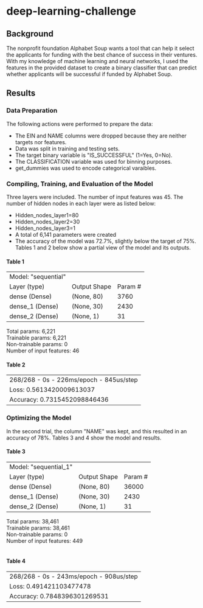 # deep-learning-challenge
## Background
The nonprofit foundation Alphabet Soup wants a tool that can help it select the applicants for funding with the best chance of success in their ventures. With my knowledge of machine learning and neural networks, I used the features in the provided dataset to create a binary classifier that can predict whether applicants will be successful if funded by Alphabet Soup.
## Results
### Data Preparation
The following actions were performed to prepare the data:
- The EIN and NAME columns were dropped because they are neither targets nor features.
- Data was split in training and testing sets.
- The target binary variable is "IS_SUCCESSFUL" (1=Yes, 0=No).
- The CLASSIFICATION variable was used for binning purposes.
- get_dummies was used to encode categorical varaibles.
### Compiling, Training, and Evaluation of the Model
Three layers were included. The number of input features was 45. The number of hidden nodes in each layer were as listed below:
- Hidden_nodes_layer1=80
- Hidden_nodes_layer2=30
- Hidden_nodes_layer3=1
- A total of 6,141 parameters were created 
- The accuracy of the model was 72.7%, slightly below the target of 75%.
Tables 1 and 2 below show a partial view of the model and its outputs.

#### Table 1
<table>
    <tr>
        <td>Model: &quot;sequential&quot;</td>
        <td></td>
        <td></td>
    </tr>
    <tr>
        <td> Layer (type)               </td>
        <td> Output Shape              </td>
        <td>Param #   </td>
    </tr>
    <tr>
        <td> dense (Dense)</td>
        <td>(None, 80)</td>
        <td>3760</td>
    </tr>
    <tr>
        <td> dense_1 (Dense)</td>
        <td>(None, 30)</td>
        <td>2430</td>
    </tr>
    <tr>
        <td> dense_2 (Dense)</td>
        <td>(None, 1)</td>
        <td>31</td>
    </tr>
</table>

Total params: 6,221<br>
Trainable params: 6,221<br>
Non-trainable params: 0<br>
Number of input features:  46<br>

#### Table 2
<table>
    <tr>
        <td>268/268 - 0s - 226ms/epoch - 845us/step</td>
    </tr>
    <tr>
        <td>Loss: 0.5613420009613037</td>
    </tr>
    <tr>
        <td>Accuracy: 0.7315452098846436</td>
    </tr>
</table>

### Optimizing the Model
In the second trial, the column "NAME" was kept, and this resulted in an accuracy of 78%. Tables 3 and 4 show the model and results.
<br>

#### Table 3
<table>
    <tr>
        <td>Model: &quot;sequential_1&quot;</td>
        <td></td>
        <td></td>
    </tr>
    <tr>
        <td> Layer (type)               </td>
        <td> Output Shape              </td>
        <td>Param #   </td>
    </tr>
    <tr>
        <td> dense (Dense)</td>
        <td>(None, 80)</td>
        <td>36000</td>
    </tr>
    <tr>
        <td> dense_1 (Dense)</td>
        <td>(None, 30)</td>
        <td>2430</td>
    </tr>
    <tr>
        <td> dense_2 (Dense)</td>
        <td>(None, 1)</td>
        <td>31</td>
    </tr>
</table>
Total params: 38,461<br>
Trainable params: 38,461<br>
Non-trainable params: 0<br>
Number of input features:  449<br>
<br>

#### Table 4
<table>
    <tr>
        <td>268/268 - 0s - 243ms/epoch - 908us/step</td>
    </tr>
    <tr>
        <td>Loss: 0.491421103477478</td>
    </tr>
    <tr>
        <td>Accuracy: 0.7848396301269531</td>
    </tr>
</table>


